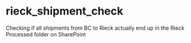 # rieck_shipment_check
Checking if all shipments from BC to Rieck actually end up in the Rieck Processed folder on SharePoint
